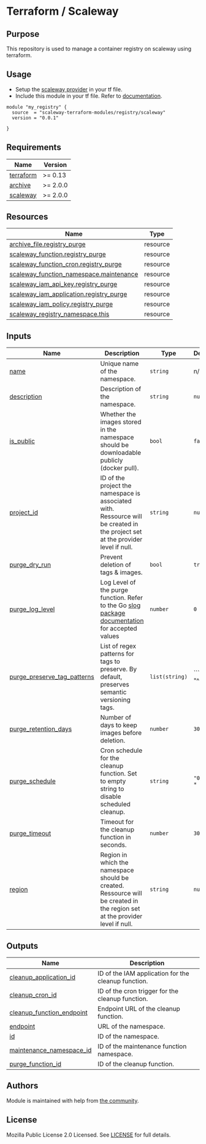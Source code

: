 # Terraform / Scaleway

## Purpose

This repository is used to manage a container registry on scaleway using terraform.

## Usage

- Setup the [scaleway provider](https://www.terraform.io/docs/providers/scaleway/index.html) in your tf file.
- Include this module in your tf file. Refer to [documentation](https://www.terraform.io/docs/modules/sources.html#generic-git-repository).

```hcl
module "my_registry" {
  source  = "scaleway-terraform-modules/registry/scaleway"
  version = "0.0.1"

}
```

<!-- BEGIN_TF_DOCS -->
## Requirements

| Name | Version |
|------|---------|
| <a name="requirement_terraform"></a> [terraform](#requirement_terraform) | >= 0.13 |
| <a name="requirement_archive"></a> [archive](#requirement_archive) | >= 2.0.0 |
| <a name="requirement_scaleway"></a> [scaleway](#requirement_scaleway) | >= 2.0.0 |

## Resources

| Name | Type |
|------|------|
| [archive_file.registry_purge](https://registry.terraform.io/providers/hashicorp/archive/latest/docs/resources/file) | resource |
| [scaleway_function.registry_purge](https://registry.terraform.io/providers/scaleway/scaleway/latest/docs/resources/function) | resource |
| [scaleway_function_cron.registry_purge](https://registry.terraform.io/providers/scaleway/scaleway/latest/docs/resources/function_cron) | resource |
| [scaleway_function_namespace.maintenance](https://registry.terraform.io/providers/scaleway/scaleway/latest/docs/resources/function_namespace) | resource |
| [scaleway_iam_api_key.registry_purge](https://registry.terraform.io/providers/scaleway/scaleway/latest/docs/resources/iam_api_key) | resource |
| [scaleway_iam_application.registry_purge](https://registry.terraform.io/providers/scaleway/scaleway/latest/docs/resources/iam_application) | resource |
| [scaleway_iam_policy.registry_purge](https://registry.terraform.io/providers/scaleway/scaleway/latest/docs/resources/iam_policy) | resource |
| [scaleway_registry_namespace.this](https://registry.terraform.io/providers/scaleway/scaleway/latest/docs/resources/registry_namespace) | resource |

## Inputs

| Name | Description | Type | Default | Required |
|------|-------------|------|---------|:--------:|
| <a name="input_name"></a> [name](#input_name) | Unique name of the namespace. | `string` | n/a | yes |
| <a name="input_description"></a> [description](#input_description) | Description of the namespace. | `string` | `null` | no |
| <a name="input_is_public"></a> [is_public](#input_is_public) | Whether the images stored in the namespace should be downloadable publicly (docker pull). | `bool` | `false` | no |
| <a name="input_project_id"></a> [project_id](#input_project_id) | ID of the project the namespace is associated with. Ressource will be created in the project set at the provider level if null. | `string` | `null` | no |
| <a name="input_purge_dry_run"></a> [purge_dry_run](#input_purge_dry_run) | Prevent deletion of tags & images. | `bool` | `true` | no |
| <a name="input_purge_log_level"></a> [purge_log_level](#input_purge_log_level) | Log Level of the purge function. Refer to the Go [slog package documentation](https://pkg.go.dev/log/slog#Level) for accepted values | `number` | `0` | no |
| <a name="input_purge_preserve_tag_patterns"></a> [purge_preserve_tag_patterns](#input_purge_preserve_tag_patterns) | List of regex patterns for tags to preserve. By default, preserves semantic versioning tags. | `list(string)` | ```[ "^v(0|[1-9]\\d*)\\.(0|[1-9]\\d*)\\.(0|[1-9]\\d*)(?:-((?:0|[1-9]\\d*|\\d*[a-zA-Z-][0-9a-zA-Z-]*)(?:\\.(?:0|[1-9]\\d*|\\d*[a-zA-Z-][0-9a-zA-Z-]*))*))?(?:\\+([0-9a-zA-Z-]+(?:\\.[0-9a-zA-Z-]+)*))?$" ]``` | no |
| <a name="input_purge_retention_days"></a> [purge_retention_days](#input_purge_retention_days) | Number of days to keep images before deletion. | `number` | `30` | no |
| <a name="input_purge_schedule"></a> [purge_schedule](#input_purge_schedule) | Cron schedule for the cleanup function. Set to empty string to disable scheduled cleanup. | `string` | `"0 0 * * *"` | no |
| <a name="input_purge_timeout"></a> [purge_timeout](#input_purge_timeout) | Timeout for the cleanup function in seconds. | `number` | `300` | no |
| <a name="input_region"></a> [region](#input_region) | Region in which the namespace should be created. Ressource will be created in the region set at the provider level if null. | `string` | `null` | no |

## Outputs

| Name | Description |
|------|-------------|
| <a name="output_cleanup_application_id"></a> [cleanup_application_id](#output_cleanup_application_id) | ID of the IAM application for the cleanup function. |
| <a name="output_cleanup_cron_id"></a> [cleanup_cron_id](#output_cleanup_cron_id) | ID of the cron trigger for the cleanup function. |
| <a name="output_cleanup_function_endpoint"></a> [cleanup_function_endpoint](#output_cleanup_function_endpoint) | Endpoint URL of the cleanup function. |
| <a name="output_endpoint"></a> [endpoint](#output_endpoint) | URL of the namespace. |
| <a name="output_id"></a> [id](#output_id) | ID of the namespace. |
| <a name="output_maintenance_namespace_id"></a> [maintenance_namespace_id](#output_maintenance_namespace_id) | ID of the maintenance function namespace. |
| <a name="output_purge_function_id"></a> [purge_function_id](#output_purge_function_id) | ID of the cleanup function. |
<!-- END_TF_DOCS -->

## Authors

Module is maintained with help from [the community](https://github.com/scaleway-terraform-modules/terraform-scaleway-registry/graphs/contributors).

## License

Mozilla Public License 2.0 Licensed. See [LICENSE](https://github.com/scaleway-terraform-modules/terraform-scaleway-registry/tree/master/LICENSE) for full details.
